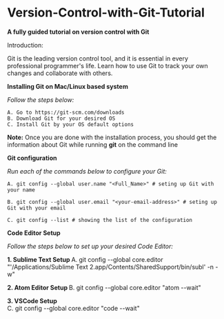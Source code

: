# Version-Control-with-Git-Tutorial
<strong>A fully guided tutorial on version control with Git</strong> 

Introduction:

Git is the leading version control tool, and it is essential in every professional programmer's life. Learn how to use Git to track your own changes and collaborate with others.


<strong> Installing Git on Mac/Linux based system </strong>

<i>Follow the steps below:</i>

    A. Go to https://git-scm.com/downloads
    B. Download Git for your desired OS
    C. Install Git by your OS default options

<strong>Note:</strong> Once you are done with the installation process, you should get the information about Git while running <b>git</b> on the command line

<strong>Git configuration</strong>

<i>Run each of the commands below to configure your Git:</i>

    A. git config --global user.name "<Full_Name>" # seting up Git with your name

    B. git config --global user.email "<your-email-address>" # seting up Git with your email

    C. git config --list # showing the list of the configuration 

<strong>Code Editor Setup</strong>

<i>Follow the steps below to set up your desired Code Editor:</i>

<b> 1. Sublime Text Setup </b>
       A. git config --global core.editor "'/Applications/Sublime Text 2.app/Contents/SharedSupport/bin/subl' -n -w"

<b> 2. Atom Editor Setup </b>
       B. git config --global core.editor "atom --wait"
       
<b> 3. VSCode Setup </b>    
       C. git config --global core.editor "code --wait"





